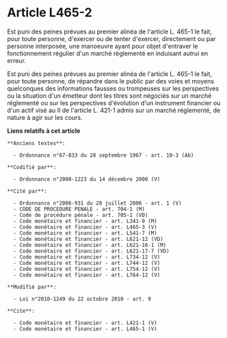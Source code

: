 # Article L465-2

Est puni des peines prévues au premier alinéa de l'article L. 465-1 le fait, pour toute personne, d'exercer ou de tenter
d'exercer, directement ou par personne interposée, une manoeuvre ayant pour objet d'entraver le fonctionnement régulier d'un
marché réglementé en induisant autrui en erreur. 

Est puni des peines prévues au premier alinéa de l'article L. 465-1 le fait, pour toute personne, de répandre dans le public
par des voies et moyens quelconques des informations fausses ou trompeuses sur les perspectives ou la situation d'un émetteur
dont les titres sont négociés sur un marché réglementé ou sur les perspectives d'évolution d'un instrument financier ou d'un
actif visé au II de l'article L. 421-1 admis sur un marché réglementé, de nature à agir sur les cours.

**Liens relatifs à cet article**

	**Anciens textes**:

	  - Ordonnance n°67-833 du 28 septembre 1967 - art. 10-3 (Ab)

	**Codifié par**:

	  - Ordonnance n°2000-1223 du 14 décembre 2000 (V)

	**Cité par**:

	  - Ordonnance n°2006-931 du 28 juillet 2006 - art. 1 (V)
	  - CODE DE PROCEDURE PENALE - art. 704-1 (M)
	  - Code de procédure pénale - art. 705-1 (VD)
	  - Code monétaire et financier - art. L341-9 (M)
	  - Code monétaire et financier - art. L465-3 (V)
	  - Code monétaire et financier - art. L541-7 (M)
	  - Code monétaire et financier - art. L621-12 (VD)
	  - Code monétaire et financier - art. L621-16-1 (M)
	  - Code monétaire et financier - art. L621-17-7 (VD)
	  - Code monétaire et financier - art. L734-12 (V)
	  - Code monétaire et financier - art. L744-12 (V)
	  - Code monétaire et financier - art. L754-12 (V)
	  - Code monétaire et financier - art. L764-12 (V)

	**Modifié par**:

	  - Loi n°2010-1249 du 22 octobre 2010 - art. 9

	**Cite**:

	  - Code monétaire et financier - art. L421-1 (V)
	  - Code monétaire et financier - art. L465-1 (V)
